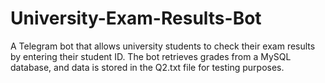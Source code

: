 # University-Exam-Results-Bot
A Telegram bot that allows university students to check their exam results by entering their student ID. The bot retrieves grades from a MySQL database, and data is stored in the Q2.txt file for testing purposes.
